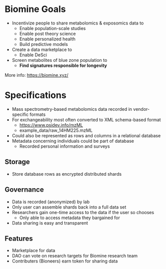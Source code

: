 # Biomine Goals
- Incentivize people to share metabolomics & exposomics data to
  - Enable population-scale studies 
  - Enable post theory science
  - Enable personalized health
  - Build predictive models
- Create a data marketplace to 
  - Enable DeSci
- Screen metabolites of blue zone population to
  - **Find signatures responsible for longevity** 

More info: https://biomine.xyz/

# Specifications
- Mass spectrometry-based metabolomics data recorded in vendor-specific formats
- For exchangeability most often converted to XML schema-based format 
  - https://www.psidev.info/mzML
  - example_data/raw_14HM225.mzML
- Could also be represented as rows and columns in a relational database
- Metadata concerning individuals could be part of database 
  - Recorded personal information and surveys

## Storage
- Store database rows as encrypted distributed shards 

## Governance
- Data is recorded (anonymized) by lab 
- Only user can assemble shards back into a full data set 
- Researchers gain one-time access to the data if the user so chooses
  - Only able to access metadata they bargained for 
- Data sharing is easy and transparent

## Features
- Marketplace for data
- DAO can vote on research targets for Biomine research team
- Contributers (Bioneers) earn token for sharing data